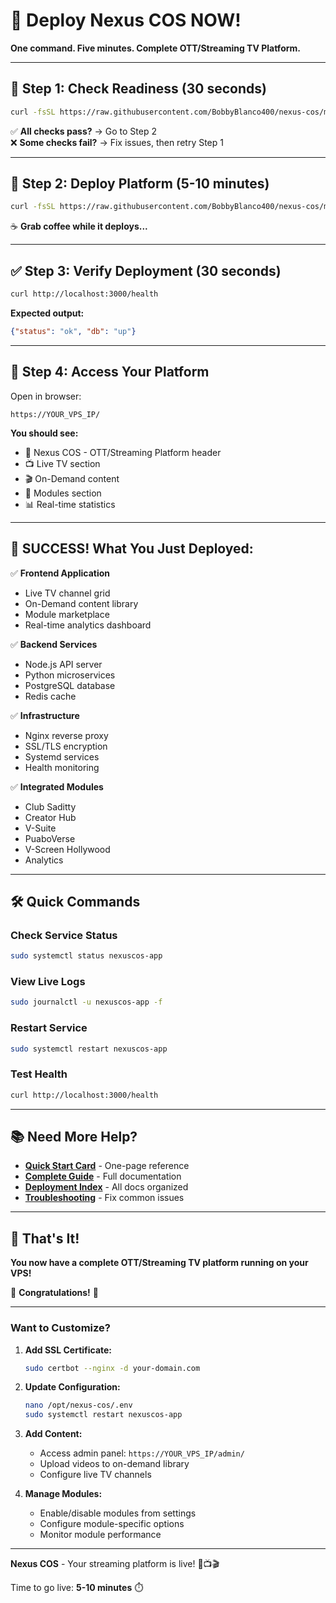 # 🚀 Deploy Nexus COS NOW!

**One command. Five minutes. Complete OTT/Streaming TV Platform.**

---

## 🎯 Step 1: Check Readiness (30 seconds)

```bash
curl -fsSL https://raw.githubusercontent.com/BobbyBlanco400/nexus-cos/main/check-vps-readiness.sh | bash
```

✅ **All checks pass?** → Go to Step 2  
❌ **Some checks fail?** → Fix issues, then retry Step 1

---

## 🚀 Step 2: Deploy Platform (5-10 minutes)

```bash
curl -fsSL https://raw.githubusercontent.com/BobbyBlanco400/nexus-cos/main/launch-bulletproof.sh | sudo bash
```

☕ **Grab coffee while it deploys...**

---

## ✅ Step 3: Verify Deployment (30 seconds)

```bash
curl http://localhost:3000/health
```

**Expected output:**
```json
{"status": "ok", "db": "up"}
```

---

## 🎉 Step 4: Access Your Platform

Open in browser:
```
https://YOUR_VPS_IP/
```

**You should see:**
- 🚀 Nexus COS - OTT/Streaming Platform header
- 📺 Live TV section
- 🎬 On-Demand content
- 🎯 Modules section
- 📊 Real-time statistics

---

## 🎊 SUCCESS! What You Just Deployed:

✅ **Frontend Application**
- Live TV channel grid
- On-Demand content library
- Module marketplace
- Real-time analytics dashboard

✅ **Backend Services**
- Node.js API server
- Python microservices
- PostgreSQL database
- Redis cache

✅ **Infrastructure**
- Nginx reverse proxy
- SSL/TLS encryption
- Systemd services
- Health monitoring

✅ **Integrated Modules**
- Club Saditty
- Creator Hub
- V-Suite
- PuaboVerse
- V-Screen Hollywood
- Analytics

---

## 🛠️ Quick Commands

### Check Service Status
```bash
sudo systemctl status nexuscos-app
```

### View Live Logs
```bash
sudo journalctl -u nexuscos-app -f
```

### Restart Service
```bash
sudo systemctl restart nexuscos-app
```

### Test Health
```bash
curl http://localhost:3000/health
```

---

## 📚 Need More Help?

- **[Quick Start Card](QUICK_START_CARD.md)** - One-page reference
- **[Complete Guide](VPS_ONE_SHOT_DEPLOY.md)** - Full documentation
- **[Deployment Index](VPS_DEPLOYMENT_INDEX.md)** - All docs organized
- **[Troubleshooting](VPS_ONE_SHOT_DEPLOY.md#-troubleshooting)** - Fix common issues

---

## 🎯 That's It!

**You now have a complete OTT/Streaming TV platform running on your VPS!**

🎉 **Congratulations!** 🎉

---

### Want to Customize?

1. **Add SSL Certificate:**
   ```bash
   sudo certbot --nginx -d your-domain.com
   ```

2. **Update Configuration:**
   ```bash
   nano /opt/nexus-cos/.env
   sudo systemctl restart nexuscos-app
   ```

3. **Add Content:**
   - Access admin panel: `https://YOUR_VPS_IP/admin/`
   - Upload videos to on-demand library
   - Configure live TV channels

4. **Manage Modules:**
   - Enable/disable modules from settings
   - Configure module-specific options
   - Monitor module performance

---

**Nexus COS** - Your streaming platform is live! 🚀📺🎬

Time to go live: **5-10 minutes** ⏱️
